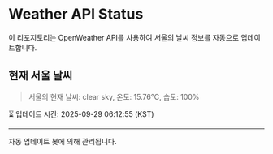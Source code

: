 
# Weather API Status

이 리포지토리는 OpenWeather API를 사용하여 서울의 날씨 정보를 자동으로 업데이트합니다.

## 현재 서울 날씨
> 서울의 현재 날씨: clear sky, 온도: 15.76°C, 습도: 100%

⏳ 업데이트 시간: 2025-09-29 06:12:55 (KST)

---
자동 업데이트 봇에 의해 관리됩니다.
